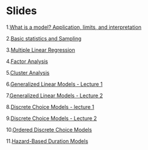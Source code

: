 Slides
================

1.[What is a model? Application, limits, and
interpretation](class_1.pdf)

2.[Basic statistics and Sampling](class_2.pdf)

3.[Multiple Linear Regression](class_3.pdf)

4.[Factor Analysis](class_4.pdf)

5.[Cluster Analysis](class_5.pdf)

6.[Generalized Linear Models - Lecture 1](class_6.pdf)

7.[Generalized Linear Models - Lecture 2](class_7.pdf)

8.[Discrete Choice Models - lecture 1](class_8.pdf)

9.[Discrete Choice Models - Lecture 2](class_9.pdf)

10.[Ordered Discrete Choice Models](class_10.pdf)

11.[Hazard-Based Duration Models](class_11.pdf)
